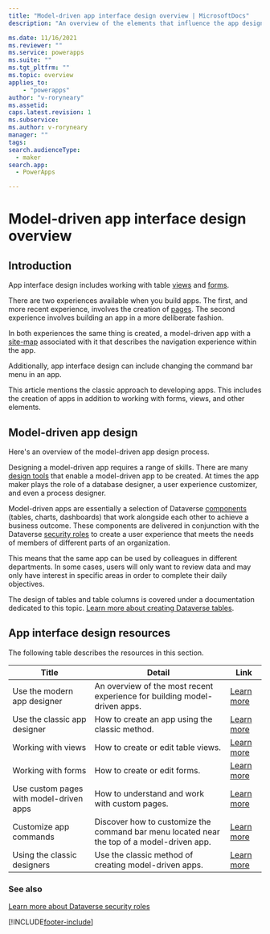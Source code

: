 ```yaml
---
title: "Model-driven app interface design overview | MicrosoftDocs"
description: "An overview of the elements that influence the app design interface"

ms.date: 11/16/2021
ms.reviewer: ""
ms.service: powerapps
ms.suite: ""
ms.tgt_pltfrm: ""
ms.topic: overview
applies_to: 
    - "powerapps"
author: "v-roryneary"
ms.assetid: 
caps.latest.revision: 1
ms.subservice: 
ms.author: v-roryneary
manager: ""
tags: 
search.audienceType: 
  - maker
search.app: 
  - PowerApps

---
```


# Model-driven app interface design overview

## Introduction

App interface design includes working with table [views](model-driven-app-glossary.md#view) and [forms](model-driven-app-glossary.md#form).  

There are two experiences available when you build apps. The first, and more recent experience, involves the creation of [pages](model-driven-app-glossary.md#page).  The second experience involves building an app in a more deliberate fashion.

In both experiences the same thing is created, a model-driven app with a [site-map](model-driven-app-glossary.md#site-map) associated with it that describes the navigation experience within the app.

Additionally, app interface design can include changing the command bar menu in an app.

This article mentions the classic approach to developing apps. This includes the creation of apps in addition to working with forms, views, and other elements.

## Model-driven app design

Here's an overview of the model-driven app design process.

Designing a model-driven app requires a range of skills. There are many [design tools](model-driven-designers.md) that enable a model-driven app to be created. At times the app maker plays the role of a database designer, a user experience customizer, and even a process designer.

Model-driven apps are essentially a selection of Dataverse [components](model-driven-app-glossary.md#component) (tables, charts, dashboards) that work alongside each other to achieve a business outcome. These components are delivered in conjunction with the Dataverse [security roles](model-driven-app-glossary.md#security-role) to create a user experience that meets the needs of members of different parts of an organization.

This means that the same app can be used by colleagues in different departments. In some cases, users will only want to review data and may only have interest in specific areas in order to complete their daily objectives.

The design of tables and table columns is covered under a documentation dedicated to this topic. [Learn more about creating Dataverse tables](../../maker/data-platform/entity-overview.md).

## App interface design resources

The following table describes the resources in this section.

|Title|Detail|Link|
|-----|------|----|
|Use the modern app designer|An overview of the most recent experience for building model-driven apps.|[Learn more](app-designer-overview.md)|
|Use the classic app designer|How to create an app using the classic method.|[Learn more](create-edit-app.md)|
|Working with views|How to create or edit table views.|[Learn more](create-edit-views.md)|
|Working with forms|How to create or edit forms.|[Learn more](create-design-forms.md)|
|Use custom pages with model-driven apps|How to understand and work with custom pages.|[Learn more](model-app-page-overview.md)|
|Customize app commands|Discover how to customize the command bar menu located near the top of a model-driven app.|[Learn more](command-designer-overview.md)
|Using the classic designers|Use the classic method of creating model-driven apps.|[Learn more](design-custom-business-apps-using-app-designer.md)

### See also

[Learn more about Dataverse security roles](/power-platform/admin/security-roles-privileges)

[!INCLUDE[footer-include](../../includes/footer-banner.md)]